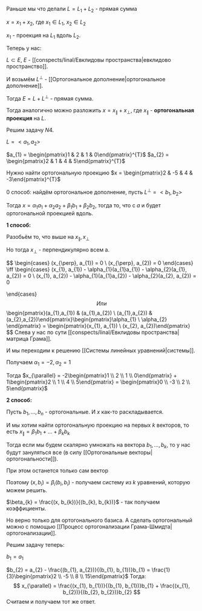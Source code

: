 Раньше мы что делали
$L = L_{1} + L_{2}$ - прямая сумма

$x = x_{1} + x_{2}$, где $x_{1} \in L_{1}$, $x_{2} \in L_{2}$

$x_{1}$ - проекция на $L_{1}$ вдоль $L_{2}$.

Теперь у нас:

$L \subset E$, $E$ - [[conspects/linal/Евклидовы пространства|евклидово пространство]].

И возьмём $L^{\perp}$ - [[Ортогональное дополнение|ортогональное дополнение]].

Тогда $E = L + L^{\perp}$ - прямая сумма.

Тогда аналогично можно разложить $x = x_{\parallel} + x_{\perp}$, где $x_{\parallel}$ - **ортогональная проекция** на $L$.

Решим задачу $N4$.

$L = <a_{1}, a_{2}>$

$a_{1} = \begin{pmatrix}1 & 2 & 1 & 0\end{pmatrix}^{T}$
$a_{2} = \begin{pmatrix}2 & 1 & 4 & 5\end{pmatrix}^{T}$

Нужно найти ортогональную проекцию $x = \begin{pmatrix}2 & -5 & 4 & -3\end{pmatrix}^{T}$

0 способ: найдём ортогональное дополнение, пусть $L^{\perp} = <b_{1}, b_{2}>$

Тогда $x = \alpha_{1} a_{1} + \alpha_{2} a_{2} + \beta_{1} b_{1} + \beta_{2} b_{2}$, тогда то, что с $a$ и будет ортогональной проекцией вдоль.

**1 способ:**

Разобьём то, что выше на $x_{\parallel}, x_{\perp}$

Но тогда $x_{\perp}$ - перпендикулярно всем a.

$$
\begin{cases}
(x_{\perp}, a_{1}) = 0  \\
(x_{\perp}, a_{2}) = 0
\end{cases} \iff \begin{cases}
(x_{1}, a_{1}) - \alpha_{1}(a_{1}a_{1}) - \alpha_{2}(a_{1}, a_{2}) = 0 \\
(x_{1}, a_{2}) - \alpha_{1}(a_{1}a_{2}) - \alpha_{2}(a_{2}, a_{2}) = 0

\end{cases}
$$
Или
$$
\begin{pmatrix}(a_{1},a_{1}) & (a_{1},a_{2}) \\ (a_{1},a_{2}) & (a_{2},a_{2})\end{pmatrix}\begin{pmatrix}\alpha_{1} \\ \alpha_{2} \end{pmatrix} = \begin{pmatrix}(x_{1}, a_{1}) \\ (x_{2}, a_{2})\end{pmatrix}
$$
Слева у нас по сути [[conspects/linal/Евклидовы пространства|матрица Грама]].

И мы переходим к решению [[Системы линейных уравнений|системы]].

Получаем $\alpha_{1} = -2, \alpha_{2} = 1$

Тогда $x_{\parallel} = -2\begin{pmatrix}1 \\ 2 \\ 1 \\ 0\end{pmatrix} + 1\begin{pmatrix}2 \\ 1 \\ 4 \\ 5\end{pmatrix} = \begin{pmatrix}0 \\ -3 \\ 2 \\ 5\end{pmatrix}$

**2 способ:**

Пусть $b_{1}, ..., b_{n}$ - ортогональные. И $x$ как-то раскладывается.

И мы хотим найти ортогональную проекцию на первых $k$ векторов, то есть $x_{\parallel} = \beta_{1}b_{1} + ... + \beta_{k}b_{k}$

Тогда если мы будем скалярно умножать на вектора $b_{1}, ..., b_{k}$, то у нас будут зануляться все (в силу [[Ортогональные векторы|ортогональности]]).

При этом останется только сам вектор

Поэтому $(x, b_{i}) = \beta_{i}(b_{i}, b_{i})$ - получаем систему из $k$ уравнений, которую можем решить.

$\beta_{k} = \frac{(x, b_{k})}{(b_{k}, b_{k})}$ - так получаем коэффициенты.

Но верно только для ортогонального базиса. А сделать ортогональный можно с помощью [[Процесс ортогонализации Грама-Шмидта|ортогонализации]].

Решим задачу теперь:

$b_{1} = a_{1}$

$b_{2} = a_{2} - \frac{(b_{1}, a_{2})}{(b_{1}, b_{1})}b_{1} = \frac{1}{3}\begin{pmatrix}2 \\ -5 \\ 8 \\ 15\end{pmatrix}$
Тогда:
$$
x_{\parallel} = \frac{(x_{1}, b_{1})}{(b_{1}, b_{1})}b_{1} + \frac{(x_{1}, b_{2})}{(b_{2}, b_{2})}b_{2}
$$
Считаем и получаем тот же ответ.
